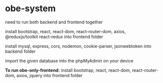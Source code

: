 # obe-system
need to run both backend and frontend together

install bootstrap, react, react-dom, react-router-dom, axios, @reduxjs/toolkit react-redux into frontend folder

install mysql, express, cors, nodemon, cookie-parser,  jsonwebtoken into backend folder

import the given database into the phpMyAdmin on your device

**To run obe-only-frontend:**
install bootstrap, react, react-dom, react-router-dom, axios, jquery into frontend folder
